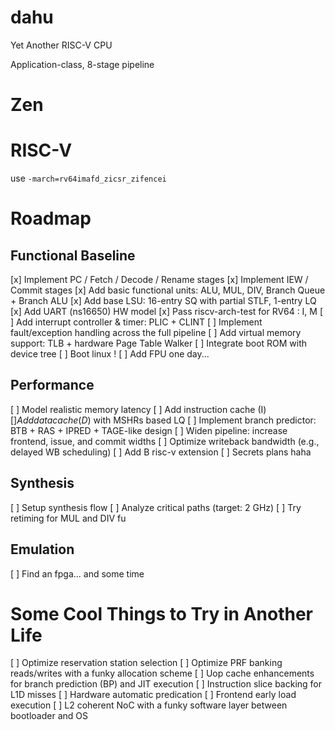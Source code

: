 # dahu

Yet Another RISC-V CPU

Application-class, 8-stage pipeline

# Zen

# RISC-V

use `-march=rv64imafd_zicsr_zifencei`

# Roadmap

## Functional Baseline

[x] Implement PC / Fetch / Decode / Rename stages
[x] Implement IEW / Commit stages
[x] Add basic functional units: ALU, MUL, DIV, Branch Queue + Branch ALU
[x] Add base LSU: 16-entry SQ with partial STLF, 1-entry LQ
[x] Add UART (ns16650) HW model
[x] Pass riscv-arch-test for RV64 : I, M
[ ] Add interrupt controller & timer: PLIC + CLINT
[ ] Implement fault/exception handling across the full pipeline
[ ] Add virtual memory support: TLB + hardware Page Table Walker
[ ] Integrate boot ROM with device tree
[ ] Boot linux !
[ ] Add FPU one day...

## Performance

[ ] Model realistic memory latency
[ ] Add instruction cache (I$)
[ ] Add data cache (D$) with MSHRs based LQ
[ ] Implement branch predictor: BTB + RAS + IPRED + TAGE-like design
[ ] Widen pipeline: increase frontend, issue, and commit widths
[ ] Optimize writeback bandwidth (e.g., delayed WB scheduling)
[ ] Add B risc-v extension
[ ] Secrets plans haha

## Synthesis

[ ] Setup synthesis flow
[ ] Analyze critical paths (target: 2 GHz)
[ ] Try retiming for MUL and DIV fu

## Emulation

[ ] Find an fpga... and some time

# Some Cool Things to Try in Another Life

[ ] Optimize reservation station selection
[ ] Optimize PRF banking reads/writes with a funky allocation scheme
[ ] Uop cache enhancements for branch prediction (BP) and JIT execution
[ ] Instruction slice backing for L1D misses
[ ] Hardware automatic predication
[ ] Frontend early load execution
[ ] L2 coherent NoC with a funky software layer between bootloader and OS

